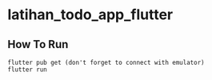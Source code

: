 # latihan_todo_app_flutter
 
## How To Run
```
flutter pub get (don't forget to connect with emulator)
flutter run
```